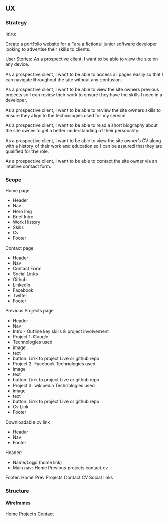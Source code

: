 ## UX

### Strategy

Intro: 

Create a portfolio website for a Tara a fictional junior software developer looking to advertise their skills to clients. 

User Stories: As a prospective client, I want to be able to view the site on any device.

As a prospective client, I want to be able to access all pages easily so that I can navigate throughout the site without any confusion.

As a prospective client, I want to be able to view the site owners previous projects so I can review their work to ensure they have the skills I need in a developer.

As a prospective client, I want to be able to review the site owners skills to ensure they align to the technologies used for my service.

As a prospective client, I want to be able to read a short biography about the site owner to get a better understanding of their personality.

As a prospective client, I want to be able to view the site owner’s CV along with a history of their work and education so I can be assured that they are qualified for the role. 

As a prospective client, I want to be able to contact the site owner via an intuitive contact form.

### Scope 

Home page
  * Header
  * Nav
  * Hero Img
  * Brief Intro
  * Work History
  * Skills
  * Cv
  * Footer

Contact page
  * Header
  * Nav
  * Contact Form
  * Social Links
   * Github
   * Linkedin
   * Facebook
   * Twitter
  * Footer

Previous Projects page
  * Header
  * Nav
  * Intro - Outline key skills & project involvement
  * Project 1: Google
   * Technologies used
   * image 
   * text
   * button: Link to project Live or github repo
  * Project 2: Facebook
    Technologies used
   * image 
   * text
   * button: Link to project Live or github repo
  * Project 3: wikipedia
    Technologies used
   * image 
   * text
   * button: Link to project Live or github repo
  * Cv Link
  * Footer

Downloadable cv link
  * Header
  * Nav
  * Footer

Header: 
 * Name/Logo (home link)
 * Main nav:
  Home
  Previous projects
  contact
  cv

Footer: 
 Home
 Prev Projects
 Contact
 CV
 Social links
 
### Structure
#### Wireframes
[Home](/assets/wireframes/hack-home.pdf)
[Projects](/assets/wireframes/hack-projects.pdf)
[Contact](/assets/wireframes/hack-contact.pdf)